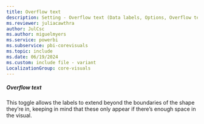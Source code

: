 ```yaml
---
title: Overflow text
description: Setting - Overflow text (Data labels, Options, Overflow text)
ms.reviewer: juliacawthra
author: JulCsc
ms.author: miguelmyers
ms.service: powerbi
ms.subservice: pbi-corevisuals
ms.topic: include
ms.date: 06/19/2024
ms.custom: include file - variant
LocalizationGroup: core-visuals
---
```

##### Overflow text

This toggle allows the labels to extend beyond the boundaries of the shape they’re in, keeping in mind that these only appear if there’s enough space in the visual.
